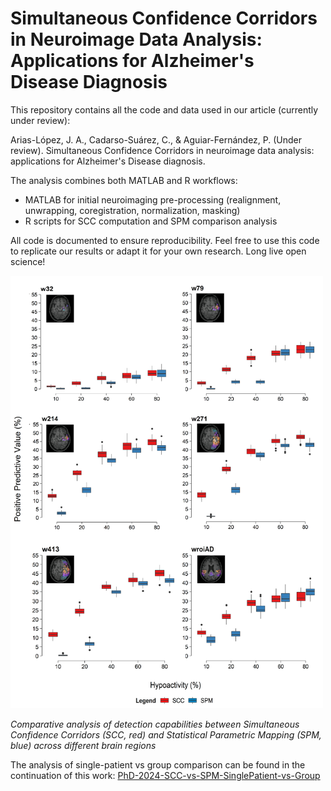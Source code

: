 # Simultaneous Confidence Corridors in Neuroimage Data Analysis: Applications for Alzheimer's Disease Diagnosis

This repository contains all the code and data used in our article (currently under review):

Arias-López, J. A., Cadarso-Suárez, C., & Aguiar-Fernández, P. (Under review). Simultaneous Confidence Corridors in neuroimage data analysis: applications for Alzheimer's Disease diagnosis.

The analysis combines both MATLAB and R workflows:
- MATLAB for initial neuroimaging pre-processing (realignment, unwrapping, coregistration, normalization, masking)
- R scripts for SCC computation and SPM comparison analysis

All code is documented to ensure reproducibility. Feel free to use this code to replicate our results or adapt it for your own research. Long live open science!

<img src="Auxiliary%20Files/ppv_spm_30.png" width="500">

*Comparative analysis of detection capabilities between Simultaneous Confidence Corridors (SCC, red) and Statistical Parametric Mapping (SPM, blue) across different brain regions*

The analysis of single-patient vs group comparison can be found in the continuation of this work: [PhD-2024-SCC-vs-SPM-SinglePatient-vs-Group](https://github.com/iguanamarina/PhD-2024-SCC-vs-SPM-SinglePatient-vs-Group)